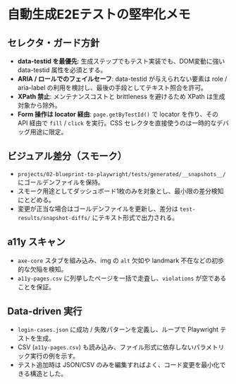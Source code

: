 # 自動生成E2Eテストの堅牢化メモ

## セレクタ・ガード方針
- **data-testid を最優先**: 生成ステップでもテスト実装でも、DOM変動に強い data-testid 属性を必須とする。
- **ARIA / ロールでのフェイルセーフ**: data-testid が与えられない要素は role / aria-label の利用を検討し、最後の手段としてテキスト照合を許可。
- **XPath 禁止**: メンテナンスコストと brittleness を避けるため XPath は生成対象から除外。
- **Form 操作は locator 経由**: `page.getByTestId()` で locator を作り、その API 経由で `fill` / `click` を実行。CSS セレクタを直接使うのは一時的なデバッグ用途に限定。

## ビジュアル差分（スモーク）
- `projects/02-blueprint-to-playwright/tests/generated/__snapshots__/` にゴールデンファイルを保持。
- スモーク用途としてダッシュボード1枚のみを対象とし、最小限の差分検知にとどめる。
- 変更が正当な場合はゴールデンファイルを更新し、差分は `test-results/snapshot-diffs/` にテキスト形式で出力される。

## a11y スキャン
- `axe-core` スタブを組み込み、img の `alt` 欠如や landmark 不在などの初歩的な欠陥を検知。
- `a11y-pages.csv` に列挙したページを一括で走査し、`violations` が空であることを保証。

## Data-driven 実行
- `login-cases.json` に成功 / 失敗パターンを定義し、ループで Playwright テストを生成。
- CSV (`a11y-pages.csv`) も読み込み、ファイル形式に依存しないパラメトリック実行の例を示す。
- テスト追加時は JSON/CSV のみを編集すればよく、コード変更を最小化できる構造とした。
